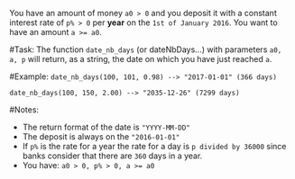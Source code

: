 You have an amount of money `a0 > 0` and you deposit it with a constant interest rate of `p% > 0` per **year** on the
`1st of January 2016`. You want to have an amount `a >= a0`.

#Task:
The function `date_nb_days` (or dateNbDays...) with parameters `a0, a, p` will return, as a string, the date on which you
have just reached `a`.

#Example:
`date_nb_days(100, 101, 0.98) --> "2017-01-01" (366 days)`

`date_nb_days(100, 150, 2.00) --> "2035-12-26" (7299 days)`

#Notes:
- The return format of the date is `"YYYY-MM-DD"`
- The deposit is always on the `"2016-01-01"`
- If `p%` is the rate for a year the rate for a day is `p divided by
  36000` since banks consider that there are `360` days in a year.
- You have: `a0 > 0, p% > 0, a >= a0`